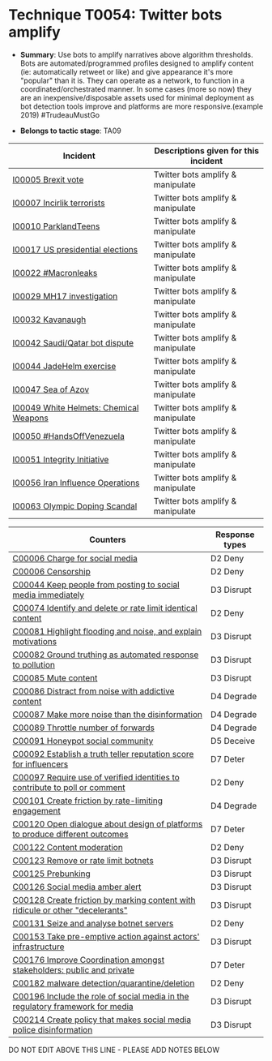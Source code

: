 # Technique T0054: Twitter bots amplify

* **Summary**: Use bots to amplify narratives above algorithm thresholds. Bots are automated/programmed profiles designed to amplify content (ie: automatically retweet or like) and give appearance it's more "popular" than it is. They can operate as a network, to function in a coordinated/orchestrated manner. In some cases (more so now) they are an inexpensive/disposable assets used for minimal deployment as bot detection tools improve and platforms are more responsive.(example 2019) #TrudeauMustGo 

* **Belongs to tactic stage**: TA09


| Incident | Descriptions given for this incident |
| -------- | -------------------- |
| [I00005 Brexit vote](../incidents/I00005.md) | Twitter bots amplify & manipulate |
| [I00007 Incirlik terrorists](../incidents/I00007.md) | Twitter bots amplify & manipulate |
| [I00010 ParklandTeens](../incidents/I00010.md) | Twitter bots amplify & manipulate |
| [I00017 US presidential elections](../incidents/I00017.md) | Twitter bots amplify & manipulate |
| [I00022 #Macronleaks](../incidents/I00022.md) | Twitter bots amplify & manipulate |
| [I00029 MH17 investigation](../incidents/I00029.md) | Twitter bots amplify & manipulate |
| [I00032 Kavanaugh](../incidents/I00032.md) | Twitter bots amplify & manipulate |
| [I00042 Saudi/Qatar bot dispute](../incidents/I00042.md) | Twitter bots amplify & manipulate |
| [I00044 JadeHelm exercise](../incidents/I00044.md) | Twitter bots amplify & manipulate |
| [I00047 Sea of Azov](../incidents/I00047.md) | Twitter bots amplify & manipulate |
| [I00049 White Helmets: Chemical Weapons](../incidents/I00049.md) | Twitter bots amplify & manipulate |
| [I00050 #HandsOffVenezuela](../incidents/I00050.md) | Twitter bots amplify & manipulate |
| [I00051 Integrity Initiative](../incidents/I00051.md) | Twitter bots amplify & manipulate |
| [I00056 Iran Influence Operations](../incidents/I00056.md) | Twitter bots amplify & manipulate |
| [I00063 Olympic Doping Scandal](../incidents/I00063.md) | Twitter bots amplify & manipulate |



| Counters | Response types |
| -------- | -------------- |
| [C00006 Charge for social media](../counters/C00006.md) | D2 Deny |
| [C00006 Censorship](../counters/C00006.md) | D2 Deny |
| [C00044 Keep people from posting to social media immediately](../counters/C00044.md) | D3 Disrupt |
| [C00074 Identify and delete or rate limit identical content](../counters/C00074.md) | D2 Deny |
| [C00081 Highlight flooding and noise, and explain motivations](../counters/C00081.md) | D3 Disrupt |
| [C00082 Ground truthing as automated response to pollution](../counters/C00082.md) | D3 Disrupt |
| [C00085 Mute content](../counters/C00085.md) | D3 Disrupt |
| [C00086 Distract from noise with addictive content](../counters/C00086.md) | D4 Degrade |
| [C00087 Make more noise than the disinformation](../counters/C00087.md) | D4 Degrade |
| [C00089 Throttle number of forwards](../counters/C00089.md) | D4 Degrade |
| [C00091 Honeypot social community](../counters/C00091.md) | D5 Deceive |
| [C00092 Establish a truth teller reputation score for influencers](../counters/C00092.md) | D7 Deter |
| [C00097 Require use of verified identities to contribute to poll or comment](../counters/C00097.md) | D2 Deny |
| [C00101 Create friction by rate-limiting engagement](../counters/C00101.md) | D4 Degrade |
| [C00120 Open dialogue about design of platforms to produce different outcomes](../counters/C00120.md) | D7 Deter |
| [C00122 Content moderation](../counters/C00122.md) | D2 Deny |
| [C00123 Remove or rate limit botnets](../counters/C00123.md) | D3 Disrupt |
| [C00125 Prebunking](../counters/C00125.md) | D3 Disrupt |
| [C00126 Social media amber alert](../counters/C00126.md) | D3 Disrupt |
| [C00128 Create friction by marking content with ridicule or other "decelerants"](../counters/C00128.md) | D3 Disrupt |
| [C00131 Seize and analyse botnet servers](../counters/C00131.md) | D2 Deny |
| [C00153 Take pre-emptive action against actors' infrastructure](../counters/C00153.md) | D3 Disrupt |
| [C00176 Improve Coordination amongst stakeholders: public and private](../counters/C00176.md) | D7 Deter |
| [C00182 malware detection/quarantine/deletion](../counters/C00182.md) | D2 Deny |
| [C00196 Include the role of social media in the regulatory framework for media](../counters/C00196.md) | D3 Disrupt |
| [C00214 Create policy that makes social media police disinformation](../counters/C00214.md) | D3 Disrupt |


DO NOT EDIT ABOVE THIS LINE - PLEASE ADD NOTES BELOW